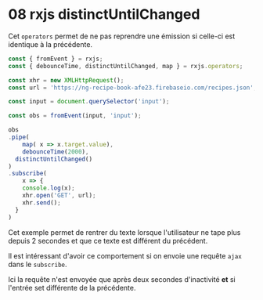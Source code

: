 # 08 rxjs distinctUntilChanged

Cet `operators` permet de ne pas reprendre une émission si celle-ci est identique à la précédente.

```js
const { fromEvent } = rxjs;
const { debounceTime, distinctUntilChanged, map } = rxjs.operators;

const xhr = new XMLHttpRequest();
const url = 'https://ng-recipe-book-afe23.firebaseio.com/recipes.json';

const input = document.querySelector('input');

const obs = fromEvent(input, 'input');

obs
.pipe(
	map( x => x.target.value),
	debounceTime(2000),
  distinctUntilChanged()
)
.subscribe(
	x => {
  	console.log(x);
    xhr.open('GET', url);
    xhr.send();
  }
)
```

Cet exemple permet de rentrer du texte lorsque l'utilisateur ne tape plus depuis 2 secondes et que ce texte est différent du précédent.

Il est intéressant d'avoir ce comportement si on envoie une requête `ajax` dans le `subscribe`. 

Ici la requête n'est envoyée que après deux secondes d'inactivité **et** si l'entrée set différente de la précédente.